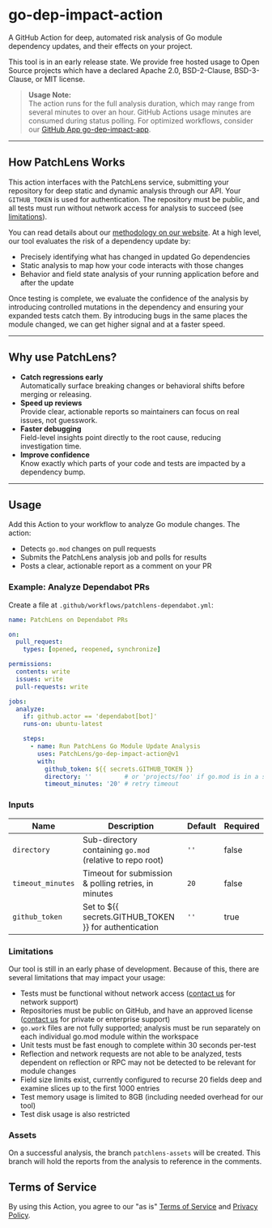 # go-dep-impact-action

A GitHub Action for deep, automated risk analysis of Go module dependency updates, and their effects on your project.

This tool is in an early release state. We provide free hosted usage to Open Source projects which have a declared Apache 2.0, BSD-2-Clause, BSD-3-Clause, or MIT license.

> **Usage Note:**  
> The action runs for the full analysis duration, which may range from several minutes to over an hour. GitHub Actions usage minutes are consumed during status polling. For optimized workflows, consider our [GitHub App go-dep-impact-app](https://github.com/PatchLens/go-dep-impact-app).

---

## How PatchLens Works

This action interfaces with the PatchLens service, submitting your repository for deep static and dynamic analysis through our API. Your `GITHUB_TOKEN` is used for authentication. The repository must be public, and all tests must run without network access for analysis to succeed (see [limitations](#limitations)).

You can read details about our [methodology on our website](https://patchlens.com/methodology). At a high level, our tool evaluates the risk of a dependency update by:

* Precisely identifying what has changed in updated Go dependencies
* Static analysis to map how your code interacts with those changes
* Behavior and field state analysis of your running application before and after the update

Once testing is complete, we evaluate the confidence of the analysis by introducing controlled mutations in the dependency and ensuring your expanded tests catch them. By introducing bugs in the same places the module changed, we can get higher signal and at a faster speed.

---

## Why use PatchLens?

* **Catch regressions early**  
  Automatically surface breaking changes or behavioral shifts before merging or releasing.
* **Speed up reviews**  
  Provide clear, actionable reports so maintainers can focus on real issues, not guesswork.
* **Faster debugging**  
  Field-level insights point directly to the root cause, reducing investigation time.
* **Improve confidence**  
  Know exactly which parts of your code and tests are impacted by a dependency bump.

---

## Usage

Add this Action to your workflow to analyze Go module changes. The action:

* Detects `go.mod` changes on pull requests
* Submits the PatchLens analysis job and polls for results
* Posts a clear, actionable report as a comment on your PR

### Example: Analyze Dependabot PRs

Create a file at `.github/workflows/patchlens-dependabot.yml`:

```yaml
name: PatchLens on Dependabot PRs

on:
  pull_request:
    types: [opened, reopened, synchronize]

permissions:
  contents: write
  issues: write
  pull-requests: write

jobs:
  analyze:
    if: github.actor == 'dependabot[bot]'
    runs-on: ubuntu-latest

    steps:
      - name: Run PatchLens Go Module Update Analysis
        uses: PatchLens/go-dep-impact-action@v1
        with:
          github_token: ${{ secrets.GITHUB_TOKEN }}
          directory: ''         # or 'projects/foo' if go.mod is in a subdirectory
          timeout_minutes: '20' # retry timeout
```

### Inputs

| Name              | Description                                               | Default | Required |
| ----------------- | --------------------------------------------------------- | ------- | -------- |
| `directory`       | Sub-directory containing `go.mod` (relative to repo root) | `''`    | false    |
| `timeout_minutes` | Timeout for submission & polling retries, in minutes      | `20`    | false    |
| `github_token`    | Set to ${{ secrets.GITHUB_TOKEN }} for authentication     | `''`    | true     |

### Limitations

Our tool is still in an early phase of development. Because of this, there are several limitations that may impact your usage:

* Tests must be functional without network access ([contact us](https://patchlens.com/contact) for network support)
* Repositories must be public on GitHub, and have an approved license ([contact us](https://patchlens.com/contact) for private or enterprise support)
* `go.work` files are not fully supported; analysis must be run separately on each individual go.mod module within the workspace
* Unit tests must be fast enough to complete within 30 seconds per-test
* Reflection and network requests are not able to be analyzed, tests dependent on reflection or RPC may not be detected to be relevant for module changes
* Field size limits exist, currently configured to recurse 20 fields deep and examine slices up to the first 1000 entries
* Test memory usage is limited to 8GB (including needed overhead for our tool)
* Test disk usage is also restricted

### Assets

On a successful analysis, the branch `patchlens-assets` will be created. This branch will hold the reports from the analysis to reference in the comments.

## Terms of Service

By using this Action, you agree to our "as is" [Terms of Service](https://patchlens.com/terms-of-service) and [Privacy Policy](https://patchlens.com/privacy-policy).
